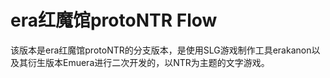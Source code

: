# era红魔馆protoNTR Flow
该版本是era红魔馆protoNTR的分支版本，是使用SLG游戏制作工具erakanon以及其衍生版本Emuera进行二次开发的，以NTR为主题的文字游戏。